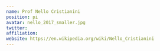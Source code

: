 ```yaml
---
name: Prof Nello Cristianini
position: pi
avatar: nello_2017_smaller.jpg
twitter: 
affiliation: 
website: https://en.wikipedia.org/wiki/Nello_Cristianini
---
```

